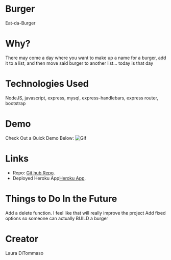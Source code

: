 # Burger
Eat-da-Burger

# Why?
There may come a day where you want to make up a name for a burger, add it to a list, and then move said burger to another list... today is that day  

# Technologies Used 
NodeJS, javascript, express, mysql, express-handlebars, express router, bootstrap 

# Demo

Check Out a Quick Demo Below: 
![Gif](./demo.gif)

# Links 
* Repo: [Git hub Repo](https://github.com/lmd808/burger).
* Deployed Heroku App[Heroku App](https://morning-refuge-18508.herokuapp.com/).

# Things to Do In the Future 

Add a delete function. I feel like that will really improve the project 
Add fixed options so someone can actually BUILD a burger

# Creator 
Laura DiTommaso 

